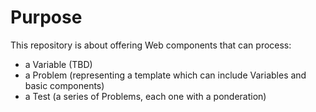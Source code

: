 # Purpose

This repository is about offering Web components that can process:

-   a Variable (TBD)
-   a Problem (representing a template which can include Variables and basic components)
-   a Test (a series of Problems, each one with a ponderation)
